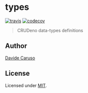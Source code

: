 # types
[![travis](https://travis-ci.com/crudeno/types.svg?branch=main)](https://travis-ci.com/crudeno/types)
[![codecov](https://codecov.io/gh/crudeno/types/branch/main/graph/badge.svg?token=vHUAgFk5bD)](https://codecov.io/gh/crudeno/types)

> CRUDeno data-types definitions

## Author
[Davide Caruso](https://about.me/davidecaruso)

## License
Licensed under [MIT](LICENSE).
